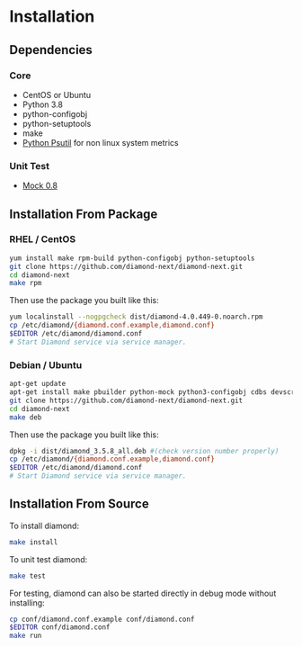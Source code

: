 # Installation

## Dependencies
### Core

- CentOS or Ubuntu
- Python 3.8
- python-configobj
- python-setuptools
- make
- [Python Psutil](http://code.google.com/p/psutil/) for non linux system metrics

### Unit Test

- [Mock 0.8](http://www.voidspace.org.uk/python/mock/)


## Installation From Package
### RHEL / CentOS

```sh
yum install make rpm-build python-configobj python-setuptools
git clone https://github.com/diamond-next/diamond-next.git
cd diamond-next
make rpm
```

Then use the package you built like this:

```sh
yum localinstall --nogpgcheck dist/diamond-4.0.449-0.noarch.rpm
cp /etc/diamond/{diamond.conf.example,diamond.conf}
$EDITOR /etc/diamond/diamond.conf
# Start Diamond service via service manager.
```

### Debian / Ubuntu

```sh
apt-get update
apt-get install make pbuilder python-mock python3-configobj cdbs devscripts build-essential python-is-python3 python3-distutils
git clone https://github.com/diamond-next/diamond-next.git
cd diamond-next
make deb
```

Then use the package you built like this:

```sh
dpkg -i dist/diamond_3.5.8_all.deb #(check version number properly)
cp /etc/diamond/{diamond.conf.example,diamond.conf}
$EDITOR /etc/diamond/diamond.conf
# Start Diamond service via service manager.
```

## Installation From Source

To install diamond:

```sh
make install
```

To unit test diamond:

```sh
make test
```

For testing, diamond can also be started directly in debug mode without installing:

```sh
cp conf/diamond.conf.example conf/diamond.conf
$EDITOR conf/diamond.conf
make run
```
